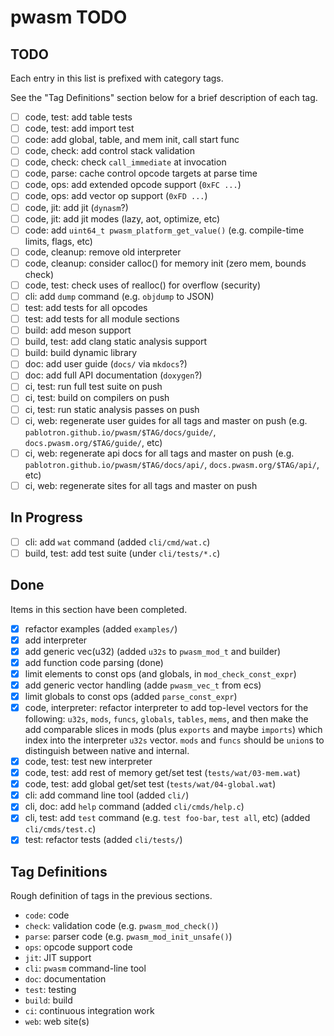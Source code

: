# pwasm TODO

## TODO

Each entry in this list is prefixed with category tags.

See the "Tag Definitions" section below for a brief description of each
tag.

* [ ] code, test: add table tests
* [ ] code, test: add import test
* [ ] code: add global, table, and mem init, call start func
* [ ] code, check: add control stack validation
* [ ] code, check: check `call_immediate` at invocation
* [ ] code, parse: cache control opcode targets at parse time
* [ ] code, ops: add extended opcode support (`0xFC ...`)
* [ ] code, ops: add vector op support (`0xFD ...`)
* [ ] code, jit: add jit (`dynasm`?)
* [ ] code, jit: add jit modes (lazy, aot, optimize, etc)
* [ ] code: add `uint64_t pwasm_platform_get_value()` (e.g. compile-time limits, flags, etc)
* [ ] code, cleanup: remove old interpreter
* [ ] code, cleanup: consider calloc() for memory init (zero mem, bounds check)
* [ ] code, test: check uses of realloc() for overflow (security)
* [ ] cli: add `dump` command (e.g. `objdump` to JSON)
* [ ] test: add tests for all opcodes
* [ ] test: add tests for all module sections
* [ ] build: add meson support
* [ ] build, test: add clang static analysis support
* [ ] build: build dynamic library
* [ ] doc: add user guide (`docs/` via `mkdocs`?)
* [ ] doc: add full API documentation (`doxygen`?)
* [ ] ci, test: run full test suite on push
* [ ] ci, test: build on compilers on push
* [ ] ci, test: run static analysis passes on push
* [ ] ci, web: regenerate user guides for all tags and master on push (e.g. `pablotron.github.io/pwasm/$TAG/docs/guide/`, `docs.pwasm.org/$TAG/guide/`, etc)
* [ ] ci, web: regenerate api docs for all tags and master on push (e.g. `pablotron.github.io/pwasm/$TAG/docs/api/`, `docs.pwasm.org/$TAG/api/`, etc)
* [ ] ci, web: regenerate sites for all tags and master on push

## In Progress
* [ ] cli: add `wat` command (added `cli/cmd/wat.c`)
* [ ] build, test: add test suite (under `cli/tests/*.c`)

## Done

Items in this section have been completed.

* [x] refactor examples (added `examples/`)
* [x] add interpreter
* [x] add generic vec(u32) (added `u32s` to `pwasm_mod_t` and builder)
* [x] add function code parsing (done)
* [x] limit elements to const ops (and globals, in `mod_check_const_expr`)
* [x] add generic vector handling (adde `pwasm_vec_t` from ecs)
* [x] limit globals to const ops (added `parse_const_expr`)
* [x] code, interpreter: refactor interpreter to add top-level vectors
  for the following: `u32s`, `mods`, `funcs`, `globals`, `tables`,
  `mems`, and then make the add comparable slices in mods (plus
  `exports` and maybe `imports`) which index into the interpreter
  `u32s` vector.  `mods` and `funcs` should be `union`s to distinguish
  between native and internal.
* [x] code, test: test new interpreter
* [x] code, test: add rest of memory get/set test (`tests/wat/03-mem.wat`)
* [x] code, test: add global get/set test (`tests/wat/04-global.wat`)
* [x] cli: add command line tool (added `cli/`)
* [x] cli, doc: add `help` command (added `cli/cmds/help.c`)
* [x] cli, test: add `test` command (e.g. `test foo-bar`, `test all`,
  etc) (added `cli/cmds/test.c`)
* [x] test: refactor tests (added `cli/tests/`)

## Tag Definitions

Rough definition of tags in the previous sections.

* `code`: code
* `check`: validation code (e.g. `pwasm_mod_check()`)
* `parse`: parser code (e.g. `pwasm_mod_init_unsafe()`)
* `ops`: opcode support code
* `jit`: JIT support
* `cli`: `pwasm` command-line tool
* `doc`: documentation
* `test`: testing
* `build`: build
* `ci`: continuous integration work
* `web`: web site(s)
